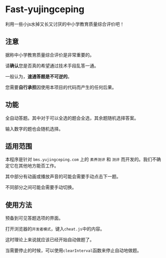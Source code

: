 # Fast-yujingceping
利用一些小js水掉又长又讨厌的中小学教育质量综合评价吧！

## 注意
 据称中小学教育质量综合评价是非常重要的。
 
 请**确认**您是否真的希望通过技术手段乱答一通。
 
 一般认为，**速通答题是不可逆的**。
 
 您需要**自行承担**因使用本项目的代码而产生的任何后果。

## 功能
 全自动答题。其中对于可以全选的题会全选，其余题随机选择答案。
 
 输入数字的题也会随机选择。
 
## 适用范围
 本程序是针对 `bms.yujingceping.com` 上的 `素养测评` 和 `测评` 而开发的。我们不确定它在其他地方能否工作。
 
 其中部分有动画或播放声音的可能会需要手动点击下一题。
 
 不同部分之间可能会需要手动切换。

## 使用方法
 预备到可见答题选项的界面。
 
 打开浏览器的`开发者模式`，键入`cheat.js`中的内容。
 
  这时理论上来说就应该已经开始自动做题了。
 
 当需要停止的时候，可以使用`clearInterval`函数来停止自动地做题。
